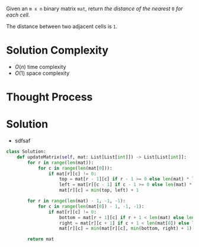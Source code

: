 Given an `m x n` binary matrix `mat`, return _the distance of the nearest_ `0` _for each cell_.

The distance between two adjacent cells is `1`.
# Solution Complexity
- $O(n)$ time complexity
- $O(1)$ space complexity
# Thought Process
# Solution
- sdfsaf
```Python
class Solution:
	def updateMatrix(self, mat: List[List[int]]) -> List[List[int]]:
		for r in range(len(mat)):
			for c in range(len(mat[0])):
				if mat[r][c] != 0:
					top = mat[r - 1][c] if r - 1 >= 0 else len(mat) * len(mat[0])
					left = mat[r][c - 1] if c - 1 >= 0 else len(mat) * len(mat[0])
					mat[r][c] = min(top, left) + 1

		for r in range(len(mat) - 1, -1, -1):
			for c in range(len(mat[0]) - 1, -1, -1):
				if mat[r][c] != 0:
					bottom = mat[r + 1][c] if r + 1 < len(mat) else len(mat) * len(mat[0])
					right = mat[r][c + 1] if c + 1 < len(mat[0]) else len(mat) * len(mat[0])
					mat[r][c] = min(mat[r][c], min(bottom, right) + 1)

		return mat
```